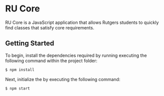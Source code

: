 <h1>RU Core</h1>

RU Core is a JavaScript application that allows Rutgers students to quickly find classes that satisfy core requirements.

## Getting Started

  To begin, install the dependencies required by running executing the following command within the project folder:

```bash
$ npm install
```

  Next, initialize the by executing the following command:

```bash
$ npm start
```

